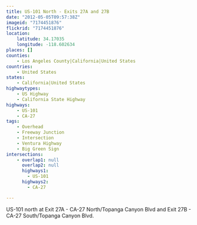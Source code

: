```yaml
---
title: US-101 North - Exits 27A and 27B
date: "2012-05-05T09:57:38Z"
imageid: "7174451876"
flickrid: "7174451876"
location:
    latitude: 34.17035
    longitude: -118.602634
places: []
counties:
    - Los Angeles County|California|United States
countries:
    - United States
states:
    - California|United States
highwaytypes:
    - US Highway
    - California State Highway
highways:
    - US-101
    - CA-27
tags:
    - Overhead
    - Freeway Junction
    - Intersection
    - Ventura Highway
    - Big Green Sign
intersections:
    - overlap1: null
      overlap2: null
      highways1:
        - US-101
      highways2:
        - CA-27

---
```

US-101 north at Exit 27A - CA-27 North/Topanga Canyon Blvd and Exit 27B - CA-27 South/Topanga Canyon Blvd.